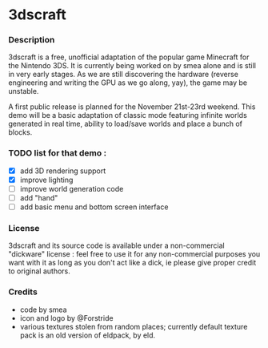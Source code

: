 3dscraft
========

### Description

3dscraft is a free, unofficial adaptation of the popular game Minecraft for the Nintendo 3DS. It is currently being worked on by smea alone and is still in very early stages. As we are still discovering the hardware (reverse engineering and writing the GPU as we go along, yay), the game may be unstable.

A first public release is planned for the November 21st-23rd weekend. This demo will be a basic adaptation of classic mode featuring infinite worlds generated in real time, ability to load/save worlds and place a bunch of blocks.

### TODO list for that demo :

- [x] add 3D rendering support
- [x] improve lighting
- [ ] improve world generation code
- [ ] add "hand"
- [ ] add basic menu and bottom screen interface

### License

3dscraft and its source code is available under a non-commercial "dickware" license : feel free to use it for any non-commercial purposes you want with it as long as you don't act like a dick, ie please give proper credit to original authors.

### Credits

- code by smea
- icon and logo by @Forstride
- various textures stolen from random places; currently default texture pack is an old version of eldpack, by eld.
